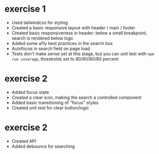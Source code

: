# exercise 1

- Used tailwindcss for styling
- Created a basic responsive layout with header / main / footer
- Created basic responsiveness in header: below a small breakpoint, search is rendered below logo
- Added some a11y best practices in the search box
- Autofocus in search field on page load
- Tests don't make sense yet at this stage, but you can unit test with `npm run coverage`, thresholds set to 80/80/80/80 percent


# exercise 2

- Added focus state
- Created a clear icon, making the search a controlled component
- Added basic transitioning of "focus" styles
- Created unit test for clear button/logic

# exercise 2

- Created API
- Added debounce for searching